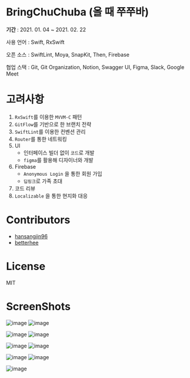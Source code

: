# BringChuChuba (올 때 쭈쭈바)

**기간** : 2021. 01. 04 ~ 2021. 02. 22

사용 언어 : Swift, RxSwift

오픈 소스 : SwiftLint, Moya, SnapKit, Then, Firebase

협업 스택 : Git, Git Organization, Notion, Swagger UI, Figma, Slack, Google Meet

# 고려사항

1. `RxSwift`를 이용한 `MVVM-C` 패턴
2. `GitFlow`를 기반으로 한 브랜치 전략
3. `SwiftLint`를 이용한 컨벤션 관리
4. `Router`를 통한 네트워킹
5. UI
    - 인터페이스 빌더 없이 `코드`로 개발
    - `figma`를 활용해 디자이너와 개발
6. Firebase
    - `Anonymous Login` 을 통한 회원 가입
    - `딥링크`로 가족 초대
7. 코드 리뷰
8. `Localizable` 을 통한 현지화 대응

# Contributors

- [hansangjin96](https://github.com/hansangjin96)
- [betterhee](https://github.com/betterhee)

# License

MIT

# ScreenShots

![image](https://user-images.githubusercontent.com/57659933/111854779-748c0380-8964-11eb-9c8e-09d97b8dc767.png) ![image](https://user-images.githubusercontent.com/57659933/111854794-88376a00-8964-11eb-9c58-6021fe78b70f.png)

![image](https://user-images.githubusercontent.com/57659933/111854797-8f5e7800-8964-11eb-9173-548890880213.png) ![image](https://user-images.githubusercontent.com/57659933/111854800-95545900-8964-11eb-87de-9117c5e209d5.png)

![image](https://user-images.githubusercontent.com/57659933/111854810-9b4a3a00-8964-11eb-8aee-19bf08dc842b.png) ![image](https://user-images.githubusercontent.com/57659933/111854815-a00eee00-8964-11eb-95d2-dfdf7125fe3f.png)

![image](https://user-images.githubusercontent.com/57659933/111854816-a4d3a200-8964-11eb-98f8-e11f02f82b81.png) ![image](https://user-images.githubusercontent.com/57659933/111854822-a9985600-8964-11eb-83dc-0e4ee3803413.png)

![image](https://user-images.githubusercontent.com/57659933/111854826-b026cd80-8964-11eb-83d4-5aac5114e285.png)
